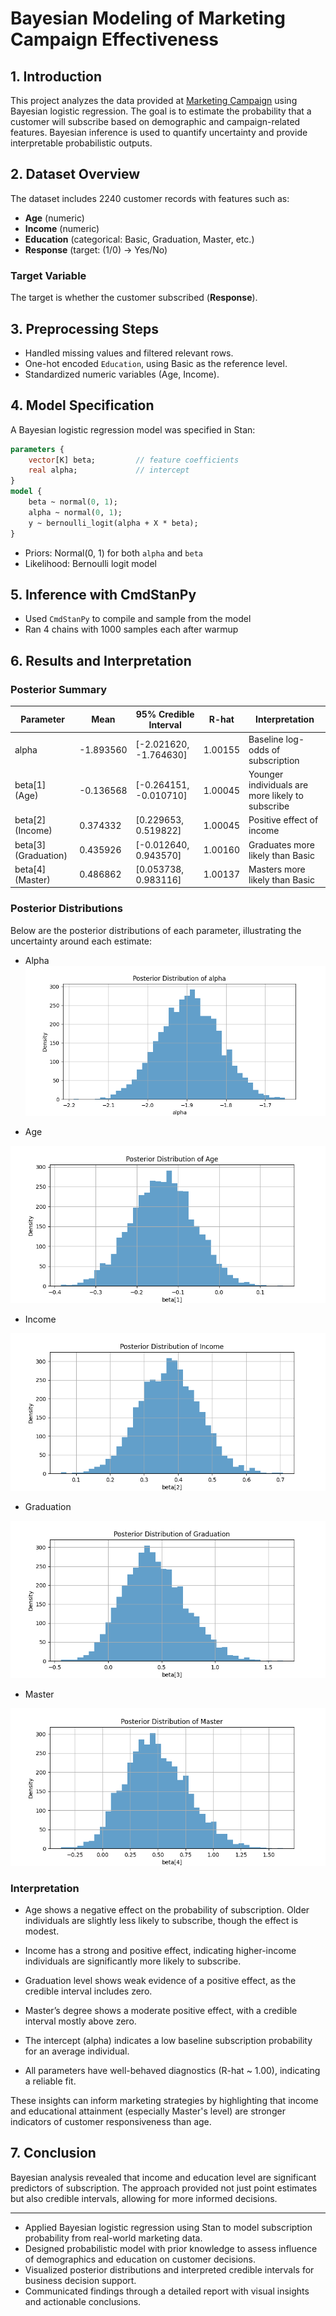 # Bayesian Modeling of Marketing Campaign Effectiveness

## 1. Introduction
This project analyzes the data provided at [Marketing Campaign](https://www.kaggle.com/datasets/rodsaldanha/arketing-campaign/data) using Bayesian logistic regression. The goal is to estimate the probability that a customer will subscribe based on demographic and campaign-related features. Bayesian inference is used to quantify uncertainty and provide interpretable probabilistic outputs.

## 2. Dataset Overview
The dataset includes 2240 customer records with features such as:
- **Age** (numeric)
- **Income** (numeric)
- **Education** (categorical: Basic, Graduation, Master, etc.)
- **Response** (target: (1/0) -> Yes/No)

### Target Variable
The target is whether the customer subscribed (**Response**).

## 3. Preprocessing Steps
- Handled missing values and filtered relevant rows.
- One-hot encoded `Education`, using Basic as the reference level.
- Standardized numeric variables (Age, Income).

## 4. Model Specification
A Bayesian logistic regression model was specified in Stan:
```stan
parameters {
    vector[K] beta;         // feature coefficients
    real alpha;             // intercept
}
model {
    beta ~ normal(0, 1);
    alpha ~ normal(0, 1);
    y ~ bernoulli_logit(alpha + X * beta);
}
```
- Priors: Normal(0, 1) for both `alpha` and `beta`
- Likelihood: Bernoulli logit model

## 5. Inference with CmdStanPy
- Used `CmdStanPy` to compile and sample from the model
- Ran 4 chains with 1000 samples each after warmup

## 6. Results and Interpretation

### Posterior Summary
| Parameter     | Mean   | 95% Credible Interval | R-hat |Interpretation                        |
|---------------|--------|------------------------|-------|---------------------------------|
| alpha         | -1.893560   | [-2.021620, -1.764630]   |    1.00155    | Baseline log-odds of subscription      |
| beta[1] (Age) | -0.136568    | [-0.264151, -0.010710]   |  1.00045   | Younger individuals are more likely to subscribe |
| beta[2] (Income) | 0.374332 | [0.229653, 0.519822]       |   1.00045  | Positive effect of income         |
| beta[3] (Graduation) | 0.435926 | [-0.012640, 0.943570]   |   1.00160     | Graduates more likely than Basic       |
| beta[4] (Master) | 0.486862 | [0.053738, 0.983116]       |   1.00137 | Masters more likely than Basic      |

### Posterior Distributions
Below are the posterior distributions of each parameter, illustrating the uncertainty around each estimate:

- Alpha
![alpha](Visualization/alpha.png)

- Age

![Age](Visualization/Age.png)

- Income

![Income](Visualization/Income.png)

- Graduation

![Graduation](Visualization/Graduation.png)

- Master

![Master](Visualization/Master.png)

### Interpretation
- Age shows a negative effect on the probability of subscription. Older individuals are slightly less likely to subscribe, though the effect is modest.

- Income has a strong and positive effect, indicating higher-income individuals are significantly more likely to subscribe.

- Graduation level shows weak evidence of a positive effect, as the credible interval includes zero.

- Master’s degree shows a moderate positive effect, with a credible interval mostly above zero.

- The intercept (alpha) indicates a low baseline subscription probability for an average individual.

- All parameters have well-behaved diagnostics (R-hat ~ 1.00), indicating a reliable fit.

These insights can inform marketing strategies by highlighting that income and educational attainment (especially Master's level) are stronger indicators of customer responsiveness than age.

## 7. Conclusion
Bayesian analysis revealed that income and education level are significant predictors of subscription. The approach provided not just point estimates but also credible intervals, allowing for more informed decisions.

---

- Applied Bayesian logistic regression using Stan to model subscription probability from real-world marketing data.
- Designed probabilistic model with prior knowledge to assess influence of demographics and education on customer decisions.
- Visualized posterior distributions and interpreted credible intervals for business decision support.
- Communicated findings through a detailed report with visual insights and actionable conclusions.

